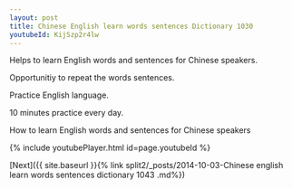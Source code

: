 ```yaml
---
layout: post
title: Chinese English learn words sentences Dictionary 1030 
youtubeId: KijSzp2r4lw
---
```

 
 
Helps to learn English words and sentences for Chinese speakers.

Opportunitiy to repeat the words sentences. 

Practice English language. 
 
10 minutes practice every day. 
 
How to learn English words and sentences for Chinese speakers 
 
{% include youtubePlayer.html id=page.youtubeId %}
 
 
[Next]({{ site.baseurl }}{% link  split2/_posts/2014-10-03-Chinese english learn words sentences dictionary 1043 .md%})
 
